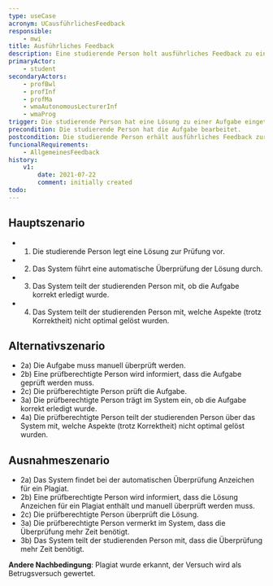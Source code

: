 ```yaml
---
type: useCase
acronym: UCausführlichesFeedback
responsible:
    - mwi
title: Ausführliches Feedback
description: Eine studierende Person holt ausführliches Feedback zu einer Aufgabe ein.
primaryActor: 
    - student
secondaryActors:
    - profBwl
    - profInf
    - profMa
    - wmaAutonomousLecturerInf
    - wmaProg
trigger: Die studierende Person hat eine Lösung zu einer Aufgabe eingetragen.
precondition: Die studierende Person hat die Aufgabe bearbeitet.
postcondition: Die studierende Person erhält ausführliches Feedback zur abgegebenen Lösung unabhängig davon, ob sie korrekt gelöst wurde oder fehlerhaft ist.
funcionalRequirements:
    - AllgemeinesFeedback
history:
    v1:
        date: 2021-07-22
        comment: initially created
todo: 
---
```


## Hauptszenario

* 1) Die studierende Person legt eine Lösung zur Prüfung vor.
* 2) Das System führt eine automatische Überprüfung der Lösung durch.
* 3) Das System teilt der studierenden Person mit, ob die Aufgabe korrekt erledigt wurde.
* 4) Das System teilt der studierenden Person mit, welche Aspekte (trotz Korrektheit) nicht optimal gelöst wurden.


## Alternativszenario

* 2a) Die Aufgabe muss manuell überprüft werden.
* 2b) Eine prüfberechtigte Person wird informiert, dass die Aufgabe geprüft werden muss.
* 2c) Die prüfberechtigte Person prüft die Aufgabe.
* 3a) Die prüfberechtigte Person trägt im System ein, ob die Aufgabe korrekt erledigt wurde.
* 4a) Die prüfberechtigte Person teilt der studierenden Person über das System mit, welche Aspekte (trotz Korrektheit) nicht optimal gelöst wurden.

## Ausnahmeszenario

* 2a) Das System findet bei der automatischen Überprüfung Anzeichen für ein Plagiat.
* 2b) Eine prüfberechtigte Person wird informiert, dass die Lösung Anzeichen für ein Plagiat enthält und manuell überprüft werden muss.
* 2c) Die prüfberechtigte Person überprüft die Lösung.
* 3a) Die prüfberechtigte Person vermerkt im System, dass die Überprüfung mehr Zeit benötigt.
* 3b) Das System teilt der studierenden Person mit, dass die Überprüfung mehr Zeit benötigt.

**Andere Nachbedingung**: Plagiat wurde erkannt, der Versuch wird als Betrugsversuch gewertet.